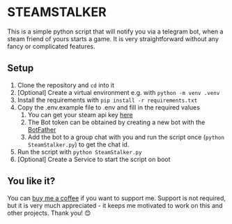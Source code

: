 # STEAMSTALKER

This is a simple python script that will notify you via a telegram bot, when a steam friend of yours starts a game.
It is very straightforward without any fancy or complicated features.

## Setup
1. Clone the repository and `cd` into it
2. [Optional] Create a virtual environment e.g. with `python -m venv .venv`
3. Install the requirements with `pip install -r requirements.txt`
4. Copy the .env.example file to .env and fill in the required values
   1. You can get your steam api key [here](https://steamcommunity.com/dev/apikey)
   2. The Bot token can be obtained by creating a new bot with the [BotFather](https://t.me/botfather)
   3. Add the bot to a group chat with you and run the script once (`python SteamStalker.py`) to get the chat id.
5. Run the script with `python SteamStalker.py`
6. [Optional] Create a Service to start the script on boot

## You like it?
You can [buy me a coffee](https://bmc.link/HoroTW) if you want to support me.
Support is not required, but it is very much appreciated - it keeps me motivated to work on this and other projects. Thank you! 😊
